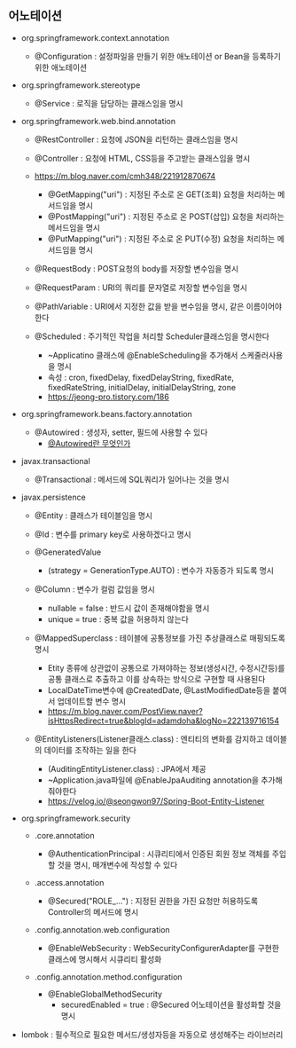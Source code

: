 ## 어노테이션
- org.springframework.context.annotation
	- @Configuration : 설정파일을 만들기 위한 애노테이션 or Bean을 등록하기 위한 애노테이션


- org.springframework.stereotype
	- @Service : 로직을 담당하는 클래스임을 명시

- org.springframework.web.bind.annotation
	- @RestController : 요청에 JSON을 리턴하는 클래스임을 명시
	- @Controller : 요청에 HTML, CSS등을 주고받는 클래스임을 명시
	- https://m.blog.naver.com/cmh348/221912870674
		- @GetMapping("uri") : 지정된 주소로 온 GET(조회) 요청을 처리하는 메서드임을 명시
		- @PostMapping("uri") : 지정된 주소로 온 POST(삽입) 요청을 처리하는 메서드임을 명시
		- @PutMapping("uri") : 지정된 주소로 온 PUT(수정) 요청을 처리하는 메서드임을 명시

	- @RequestBody : POST요청의 body를 저장할 변수임을 명시
	- @RequestParam : URI의 쿼리를 문자열로 저장할 변수임을 명시
	- @PathVariable : URI에서 지정한 값을 받을 변수임을 명시, 같은 이름이어야 한다
	- @Scheduled : 주기적인 작업을 처리할 Scheduler클래스임을 명시한다
		- ~Applicatino 클래스에 @EnableScheduling을 추가해서 스케줄러사용을 명시
		- 속성 : cron, fixedDelay, fixedDelayString, fixedRate, fixedRateString, initialDelay, initialDelayString, zone
		- https://jeong-pro.tistory.com/186
	
- org.springframework.beans.factory.annotation
	- @Autowired : 생성자, setter, 필드에 사용할 수 있다
		- [@Autowired란 무엇인가](https://devlog-wjdrbs96.tistory.com/166)

- javax.transactional
	- @Transactional : 메서드에 SQL쿼리가 일어나는 것을 명시

- javax.persistence
	- @Entity : 클래스가 테이블임을 명시
	- @Id : 변수를 primary key로 사용하겠다고 명시
	- @GeneratedValue
		- (strategy = GenerationType.AUTO) : 변수가 자동증가 되도록 명시
	
	- @Column : 변수가 컬럼 값임을 명시
		- nullable = false : 반드시 값이 존재해야함을 명시
		- unique = true : 중복 값을 허용하지 않는다
	
	- @MappedSuperclass : 테이블에 공통정보를 가진 추상클래스로 매핑되도록 명시
		- Etity 종류에 상관없이 공통으로 가져야하는 정보(생성시간, 수정시간등)를 공통 클래스로 추출하고 이를 상속하는 방식으로 구현할 때 사용된다
		- LocalDateTime변수에 @CreatedDate, @LastModifiedDate등을 붙여서 업데이트할 변수 명시
		- https://m.blog.naver.com/PostView.naver?isHttpsRedirect=true&blogId=adamdoha&logNo=222139716154

	- @EntityListeners(Listener클래스.class) : 엔티티의 변화를 감지하고 데이블의 데이터를 조작하는 일을 한다
		- (AuditingEntityListener.class) : JPA에서 제공
		-  ~Application.java파일에 @EnableJpaAuditing annotation을 추가해줘야한다
		- https://velog.io/@seongwon97/Spring-Boot-Entity-Listener

- org.springframework.security
	- .core.annotation
		- @AuthenticationPrincipal : 시큐리티에서 인증된 회원 정보 객체를 주입할 것을 명시, 매개변수에 작성할 수 있다

	- .access.annotation
		- @Secured("ROLE_...") : 지정된 권한을 가진 요청만 허용하도록 Controller의 메서드에 명시

	- .config.annotation.web.configuration
		- @EnableWebSecurity : WebSecurityConfigurerAdapter를 구현한 클래스에 명시해서 시큐리티 활성화
	
	- .config.annotation.method.configuration
		- @EnableGlobalMethodSecurity  
			- securedEnabled = true : @Secured 어노테이션을 활성화할 것을 명시

- lombok : 필수적으로 필요한 메서드/생성자등을 자동으로 생성해주는 라이브러리
